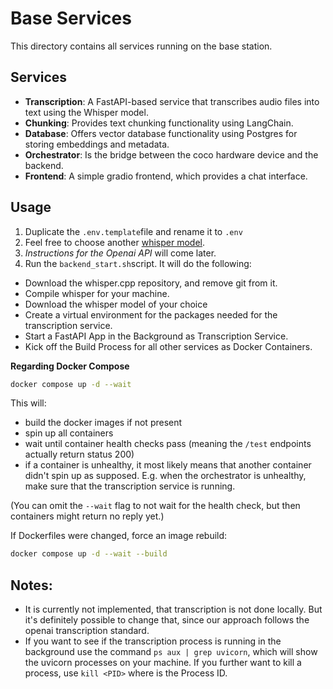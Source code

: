 # Base Services

This directory contains all services running on the base station.

## Services

- **Transcription**: A FastAPI-based service that transcribes audio files into text using the Whisper model.
- **Chunking**: Provides text chunking functionality using LangChain.
- **Database**: Offers vector database functionality using Postgres for storing embeddings and metadata.
- **Orchestrator**: Is the bridge between the coco hardware device and the backend.
- **Frontend**: A simple gradio frontend, which provides a chat interface.

## Usage
1. Duplicate the `.env.template`file and rename it to `.env`
2. Feel free to choose another [whisper model](https://github.com/ggml-org/whisper.cpp/blob/master/models/README.md).
3. *Instructions for the Openai API* will come later.
4. Run the `backend_start.sh`script. It will do the following:
  - Download the whisper.cpp repository, and remove git from it.
  - Compile whisper for your machine.
  - Download the whisper model of your choice
  - Create a virtual environment for the packages needed for the transcription service.
  - Start a FastAPI App in the Background as Transcription Service.
  - Kick off the Build Process for all other services as Docker Containers.


**Regarding Docker Compose**
```sh
docker compose up -d --wait
```

This will:

- build the docker images if not present
- spin up all containers
- wait until container health checks pass
  (meaning the `/test` endpoints actually return status 200)
- if a container is unhealthy, it most likely means that another container didn't spin up as supposed. E.g. when the orchestrator is unhealthy, make sure that the transcription service is running.

(You can omit the `--wait` flag to not wait for the health check, but then containers might return no reply yet.)

If Dockerfiles were changed, force an image rebuild:

```sh
docker compose up -d --wait --build
```

## Notes:
- It is currently not implemented, that transcription is not done locally. But it's definitely possible to change that, since our approach follows the openai transcription standard.
- If you want to see if the transcription process is running in the background use the command `ps aux | grep uvicorn`, which will show the uvicorn processes on your machine. If you further want to kill a process, use `kill <PID>` where <PID> is the Process ID.